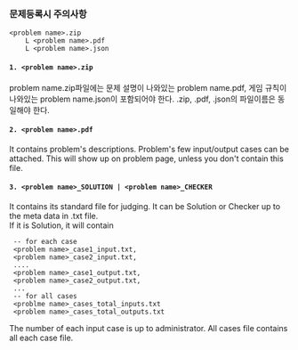 ### 문제등록시 주의사항 
```
<problem name>.zip
	L <problem name>.pdf
	L <problem name>.json
```

#### `1. <problem name>.zip`
  problem name.zip파일에는 문제 설명이 나와있는 problem name.pdf, 게임 규칙이 나와있는 problem name.json이 포함되어야 한다.
  .zip, .pdf, .json의 파일이름은 동일해야 한다.

#### `2. <problem name>.pdf`
  It contains problem's descriptions. Problem's few input/output cases can be attached. This will show up on problem page, unless you don't contain this file.

#### `3. <problem name>_SOLUTION | <problem name>_CHECKER`
  It contains its standard file for judging. It can be Solution or Checker up to the meta data in <problem name>.txt file.<br>
  If it is Solution, it will contain
 ```
  -- for each case
  <problem name>_case1_input.txt, 
  <problem name>_case2_input.txt,
  ....
  <problem name>_case1_output.txt,
  <problem name>_case2_output.txt,
  ...
  -- for all cases
  <problme name>_cases_total_inputs.txt
  <problem name>_cases_total_outputs.txt
 ```
  The number of each input case is up to administrator.
  All cases file contains all each case file. 
